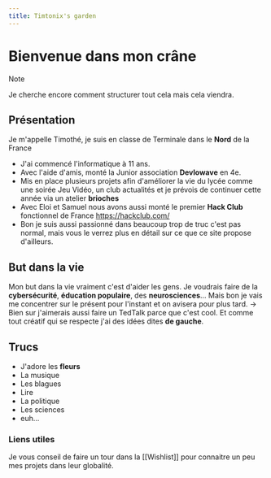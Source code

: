 ```yaml
---
title: Timtonix's garden
---
```


# Bienvenue dans mon crâne
 > [!NOTE]
 > Je cherche encore comment structurer tout cela mais cela viendra.
 
## Présentation

Je m'appelle Timothé, je suis en classe de Terminale dans le **Nord** de la France
- J'ai commencé l'informatique à 11 ans.
- Avec l'aide d'amis, monté la Junior association  **Devlowave** en 4e.
- Mis en place plusieurs projets afin d'améliorer la vie du lycée comme une soirée Jeu Vidéo, un club actualités et je prévois de continuer cette année via un atelier **brioches**
- Avec Eloi et Samuel nous avons aussi monté le premier **Hack Club** fonctionnel de France https://hackclub.com/
- Bon je suis aussi passionné dans beaucoup trop de truc c'est pas normal, mais vous le verrez plus en détail sur ce que ce site propose d'ailleurs.

## But dans la vie

Mon but dans la vie vraiment c'est d'aider les gens.
Je voudrais faire de la **cybersécurité**, **éducation populaire**, des **neurosciences**...
Mais bon je vais me concentrer sur le présent pour l'instant et on avisera pour plus tard.
-> Bien sur j'aimerais aussi faire un TedTalk parce que c'est cool.
Et comme tout créatif qui se respecte j'ai des idées dites **de gauche**.

## Trucs
- J'adore les **fleurs**
- La musique
- Les blagues
- Lire
- La politique
- Les sciences
- euh...


### Liens utiles
Je vous conseil de faire un tour dans la [[Wishlist]] pour connaitre un peu mes projets dans leur globalité.